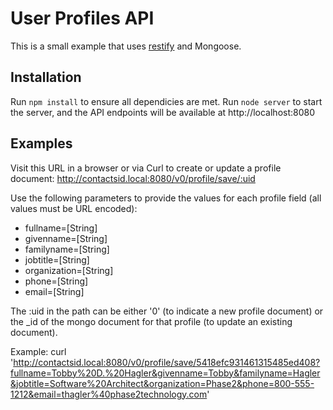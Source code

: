# User Profiles API

This is a small example that uses [restify](http://mcavage.me/node-restify/) and Mongoose.

## Installation

Run `npm install` to ensure all dependicies are met. Run `node server` to start the server, and the API endpoints will be available at http://localhost:8080

## Examples

Visit this URL in a browser or via Curl to create or update a profile document: http://contactsid.local:8080/v0/profile/save/:uid

Use the following parameters to provide the values for each profile field (all values must be URL encoded):

  * fullname=[String]
  * givenname=[String]
  * familyname=[String]
  * jobtitle=[String]
  * organization=[String]
  * phone=[String]
  * email=[String]

The :uid in the path can be either '0' (to indicate a new profile document) or the _id of the mongo document for that profile (to update an existing document).

Example: curl 'http://contactsid.local:8080/v0/profile/save/5418efc931461315485ed408?fullname=Tobby%20D.%20Hagler&givenname=Tobby&familyname=Hagler&jobtitle=Software%20Architect&organization=Phase2&phone=800-555-1212&email=thagler%40phase2technology.com'